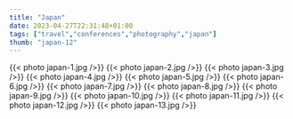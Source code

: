 ```yaml
---
title: "Japan"
date: 2023-04-27T22:31:48+01:00
tags: ["travel","conferences","photography","japan"]
thumb: "japan-12"
---
```


{{< photo japan-1.jpg />}}
{{< photo japan-2.jpg />}}
{{< photo japan-3.jpg />}}
{{< photo japan-4.jpg />}}
{{< photo japan-5.jpg />}}
{{< photo japan-6.jpg />}}
{{< photo japan-7.jpg />}}
{{< photo japan-8.jpg />}}
{{< photo japan-9.jpg />}}
{{< photo japan-10.jpg />}}
{{< photo japan-11.jpg />}}
{{< photo japan-12.jpg />}}
{{< photo japan-13.jpg />}}
